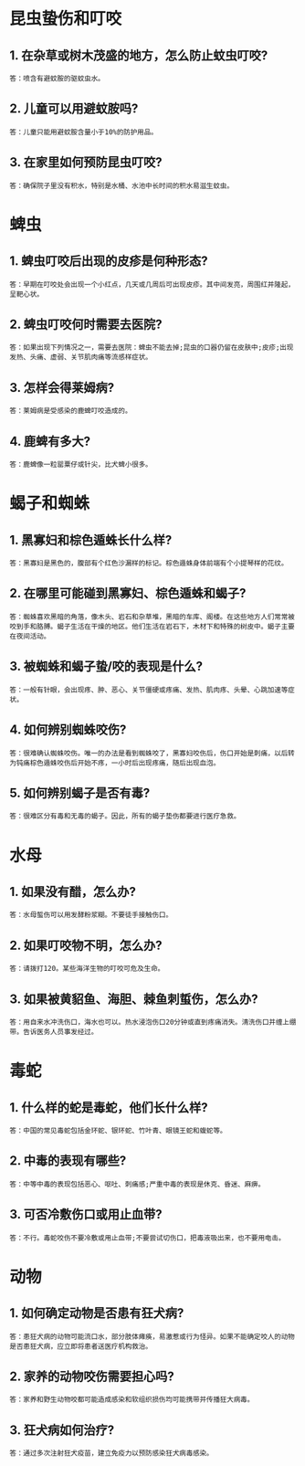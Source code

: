 # 昆虫蛰伤和叮咬

## 1. 在杂草或树木茂盛的地方，怎么防止蚊虫叮咬?

    答：喷含有避蚊胺的驱蚊虫水。

## 2. 儿童可以用避蚊胺吗?

    答：儿童只能用避蚊胺含量小于10%的防护用品。

## 3. 在家里如何预防昆虫叮咬?

    答：确保院子里没有积水，特别是水桶、水池中长时间的积水易滋生蚊虫。

# 蜱虫

## 1. 蜱虫叮咬后出现的皮疹是何种形态?

    答：早期在叮咬处会出现一个小红点，几天或几周后可出现皮疹。其中间发亮，周围红并隆起，呈靶心状。

## 2. 蜱虫叮咬何时需要去医院?

    答：如果出现下列情况之一，需要去医院：蜱虫不能去掉;昆虫的口器仍留在皮肤中;皮疹;出现发热、头痛、虚弱、关节肌肉痛等流感样症状。

## 3. 怎样会得莱姆病?

    答：莱姆病是受感染的鹿蜱叮咬造成的。

## 4. 鹿蜱有多大?

    答：鹿蜱像一粒罂粟仔或针尖，比犬蜱小很多。

# 蝎子和蜘蛛

## 1. 黑寡妇和棕色遁蛛长什么样?

    答：黑寡妇是黑色的，腹部有个红色沙漏样的标记。棕色遁蛛身体前端有个小提琴样的花纹。

## 2. 在哪里可能碰到黑寡妇、棕色遁蛛和蝎子?

    答：蜘蛛喜欢黑暗的角落，像木头、岩石和杂草堆，黑暗的车库、阁楼。在这些地方人们常常被咬到手和胳膊。蝎子生活在干燥的地区。他们生活在岩石下，木材下和特殊的树皮中。蝎子主要在夜间活动。

## 3. 被蜘蛛和蝎子蛰/咬的表现是什么?

    答：一般有针眼，会出现疼、肿、恶心、关节僵硬或疼痛、发热、肌肉疼、头晕、心跳加速等症状。

## 4. 如何辨别蜘蛛咬伤?

    答：很难确认蜘蛛咬伤。唯一的办法是看到蜘蛛咬了，黑寡妇咬伤后，伤口开始是刺痛，以后转为钝痛棕色遁蛛咬伤后开始不疼，一小时后出现疼痛，随后出现血泡。

## 5. 如何辨别蝎子是否有毒?

    答：很难区分有毒和无毒的蝎子。因此，所有的蝎子垫伤都要进行医疗急救。

# 水母

## 1. 如果没有醋，怎么办?

    答：水母蜇伤可以用发酵粉浆糊。不要徒手接触伤口。

## 2. 如果叮咬物不明，怎么办?

    答：请拨打120。某些海洋生物的叮咬可危及生命。

## 3. 如果被黄貂鱼、海胆、棘鱼刺蜇伤，怎么办?

    答：用自来水冲洗伤口，海水也可以。热水浸泡伤口20分钟或直到疼痛消失。清洗伤口并缠上绷带。告诉医务人员事发经过。

# 毒蛇

## 1. 什么样的蛇是毒蛇，他们长什么样?

    答：中国的常见毒蛇包括金环蛇、银环蛇、竹叶青、眼镜王蛇和蝮蛇等。

## 2. 中毒的表现有哪些?

    答：中等中毒的表现包括恶心、呕吐、刺痛感;严重中毒的表现是休克、昏迷、麻痹。

## 3. 可否冷敷伤口或用止血带?

    答：不行。毒蛇咬伤不要冷敷或用止血带;不要尝试切伤口，把毒液吸出来，也不要用电击。

# 动物

## 1. 如何确定动物是否患有狂犬病?

    答：患狂犬病的动物可能流口水，部分肢体瘫痪，易激惹或行为怪异。如果不能确定咬人的动物是否患狂犬病，应立即将患者送医疗机构救治。

## 2. 家养的动物咬伤需要担心吗?

    答：家养和野生动物咬都可能造成感染和软组织损伤均可能携带并传播狂大病毒。

## 3. 狂犬病如何治疗?

    答：通过多次注射狂犬疫苗，建立免疫力以预防感染狂犬病毒感染。